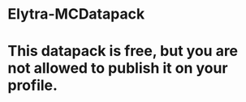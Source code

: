 # Elytra-MCDatapack
# This datapack is free, but you are not allowed to publish it on your profile.

